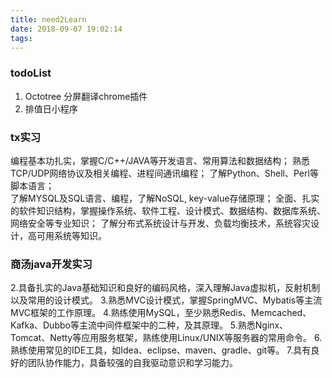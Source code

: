 ```yaml
---
title: need2Learn
date: 2018-09-07 19:02:14
tags:
---
```


### todoList
1. Octotree 分屏翻译chrome插件
2. 排值日小程序

### tx实习
 编程基本功扎实，掌握C/C++/JAVA等开发语言、常用算法和数据结构；
 熟悉TCP/UDP网络协议及相关编程、进程间通讯编程；
 了解Python、Shell、Perl等脚本语言；<br>了解MYSQL及SQL语言、编程，了解NoSQL,&nbsp;key-value存储原理；
 全面、扎实的软件知识结构，掌握操作系统、软件工程、设计模式、数据结构、数据库系统、网络安全等专业知识；
 了解分布式系统设计与开发、负载均衡技术，系统容灾设计，高可用系统等知识。
 

### 商汤java开发实习
2.具备扎实的Java基础知识和良好的编码风格，深入理解Java虚拟机，反射机制以及常用的设计模式。
3.熟悉MVC设计模式，掌握SpringMVC、Mybatis等主流MVC框架的工作原理。
4.熟练使用MySQL，至少熟悉Redis、Memcached、Kafka、Dubbo等主流中间件框架中的二种，及其原理。
5.熟悉Nginx、Tomcat、Netty等应用服务框架，熟练使用Linux/UNIX等服务器的常用命令。
6.熟练使用常见的IDE工具，如Idea、eclipse、maven、gradle、git等。
7.具有良好的团队协作能力，具备较强的自我驱动意识和学习能力。